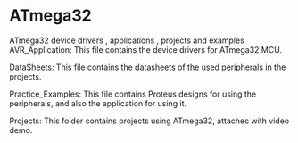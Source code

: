 # ATmega32
ATmega32 device drivers , applications , projects and examples
AVR_Application: This file contains the device drivers for ATmega32 MCU.

DataSheets: This file contains the datasheets of the used peripherals in the projects.

Practice_Examples: This file contains Proteus designs for using the peripherals, and 
		   also the application for using it.


Projects: This folder contains projects using ATmega32, attachec with video demo.
